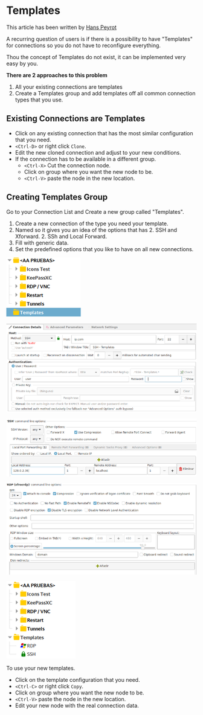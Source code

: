 # Templates

This article has been written by [Hans Peyrot](https://github.com/hanspr)

A recurring question of users is if there is a possibility to have "Templates" for connections so you do not have to reconfigure everything.

Thou the concept of Templates do not exist, it can be implemented very easy by you.

__There are 2 approaches to this problem__

1. All your existing connections are templates
1. Create a Templates group and add templates off all common connection types that you use.

## Existing Connections are Templates

+ Click on any existing connection that has the most similar configuration that you need.
+ `<Ctrl-D>` or right click `Clone`.
+ Edit the new cloned connection and adjust to your new conditions.
+ If the connection has to be available in a different group.
  - `<Ctrl-X>` Cut the connection node.
  - Click on group where you want the new node to be.
  - `<Ctrl-V>` paste the node in the new location.

## Creating Templates Group

Go to your Connection List and Create a new group called "Templates".

1. Create a new connection of the type you need your template.
1. Named so it gives you an idea of the options that has
    2. SSH and Xforward.
    2. SSh and Local Forward.
1. Fill with generic data.
1. Set the predefined options that you like to have on all new connections.

![](images/template1.png)

![](images/template2.png)

![](images/template3.png)

![](images/template4.png)

![](images/template5.png)

To use your new templates.

+ Click on the template configuration that you need.
+ `<Ctrl-C>` or right click `Copy`.
+ Click on group where you want the new node to be.
+ `<Ctrl-V>` paste the node in the new location.
+ Edit your new node with the real connection data.
